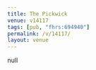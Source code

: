 ```yaml
---
title: The Pickwick
venue: v14117
tags: [pub, "fhrs:694940"]
permalink: /v/14117/
layout: venue
---
```

null